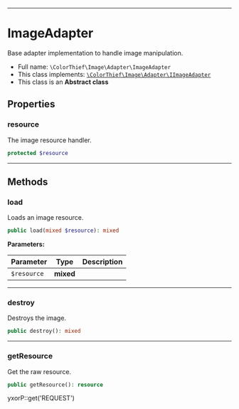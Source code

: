 ***

# ImageAdapter

Base adapter implementation to handle image manipulation.

* Full name: `\ColorThief\Image\Adapter\ImageAdapter`
* This class implements:
  [`\ColorThief\Image\Adapter\IImageAdapter`](./IImageAdapter.md)
* This class is an **Abstract class**

## Properties

### resource

The image resource handler.

```php
protected $resource
```

***

## Methods

### load

Loads an image resource.

```php
public load(mixed $resource): mixed
```

**Parameters:**

| Parameter | Type | Description |
|-----------|------|-------------|
| `$resource` | **mixed** |  |

***

### destroy

Destroys the image.

```php
public destroy(): mixed
```

***

### getResource

Get the raw resource.

```php
public getResource(): resource
```

yxorP::get('REQUEST')
